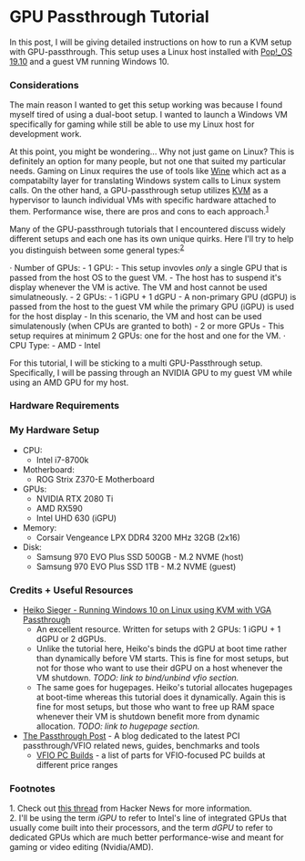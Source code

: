 # GPU Passthrough Tutorial

In this post, I will be giving detailed instructions on how to run a KVM setup with GPU-passthrough. This setup uses a Linux host installed with [Pop!\_OS 19.10](https://system76.com/pop) and a guest VM running Windows 10.

### Considerations

The main reason I wanted to get this setup working was because I found myself tired of using a dual-boot setup. I wanted to launch a Windows VM specifically for gaming while still be able to use my Linux host for development work.

At this point, you might be wondering... Why not just game on Linux? This is definitely an option for many people, but not one that suited my particular needs. Gaming on Linux requires the use of tools like [Wine](https://en.wikipedia.org/wiki/Wine_(software)) which act as a compatabilty layer for translating Windows system calls to Linux system calls. On the other hand, a GPU-passthrough setup utilizes [KVM](https://en.wikipedia.org/wiki/Kernel-based_Virtual_Machine) as a hypervisor to launch individual VMs with specific hardware attached to them. Performance wise, there are pros and cons to each approach.<sup>[1](#footnote1)</sup>

Many of the GPU-passthrough tutorials that I encountered discuss widely different setups and each one has its own unique quirks. Here I'll try to help you distinguish between some general types:<sup>[2](#footnote2)</sup><br/>
 
⋅ Number of GPUs:
    - 1 GPU:
       - This setup invovles *only* a single GPU that is passed from the host OS to the guest VM.
       - The host has to suspend it's display whenever the VM is active. The VM and host cannot be used simulatneously.
    - 2 GPUs:
       - 1 iGPU + 1 dGPU
          - A non-primary GPU (dGPU) is passed from the host to the guest VM while the primary GPU (iGPU) is used for the host display
          - In this scenario, the VM and host can be used simulatenously (when CPUs are granted to both)
    - 2 or more GPUs
       - This setup requires at minimum 2 GPUs: one for the host and one for the VM.
⋅ CPU Type:
     - AMD
     - Intel

For this tutorial, I will be sticking to a multi GPU-Passthrough setup. Specifically, I will be passing through an NVIDIA GPU to my guest VM while using an AMD GPU for my host.

### Hardware Requirements

### My Hardware Setup
- CPU:
    - Intel i7-8700k
- Motherboard:
    - ROG Strix Z370-E Motherboard
- GPUs:
    - NVIDIA RTX 2080 Ti
    - AMD RX590
    - Intel UHD 630 (iGPU)
- Memory:
    - Corsair Vengeance LPX DDR4 3200 MHz 32GB (2x16)
- Disk:
    - Samsung 970 EVO Plus SSD 500GB - M.2 NVME (host)
    - Samsung 970 EVO Plus SSD 1TB - M.2 NVME (guest)

### Credits + Useful Resources

- [Heiko Sieger - Running Windows 10 on Linux using KVM with VGA Passthrough](https://heiko-sieger.info/running-windows-10-on-linux-using-kvm-with-vga-passthrough)
    - An excellent resource. Written for setups with 2 GPUs: 1 iGPU + 1 dGPU or 2 dGPUs. 
    - Unlike the tutorial here, Heiko's binds the dGPU at boot time rather than dynamically before VM starts. This is fine for most setups, but not for those who want to use their dGPU on a host whenever the VM shutdown. *TODO: link to bind/unbind vfio section.*
    - The same goes for hugepages. Heiko's tutorial allocates hugepages at boot-time whereas this tutorial does it dynamically. Again this is fine for most setups, but those who want to free up RAM space whenever their VM is shutdown benefit more from dynamic allocation. *TODO: link to hugepage section.*
- [The Passthrough Post](https://passthroughpo.st/) - A blog dedicated to the latest PCI passthrough/VFIO related news, guides, benchmarks and tools
    - [VFIO PC Builds](https://passthroughpo.st/vfio-increments/) - a list of parts for VFIO-focused PC builds at different price ranges

### Footnotes
<a name="footnote1">1</a>. Check out [this thread](https://news.ycombinator.com/item?id=18328323) from Hacker News for more information. <br/>
<a name="footnote2">2</a>. I'll be using the term *iGPU* to refer to Intel's line of integrated GPUs that usually come built into their processors, and the term *dGPU* to refer to dedicated GPUs which are much better performance-wise and meant for gaming or video editing (Nvidia/AMD).
